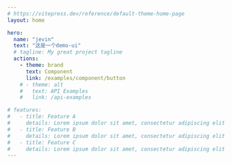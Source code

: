 ```yaml
---
# https://vitepress.dev/reference/default-theme-home-page
layout: home

hero:
  name: "jevin"
  text: "这是一个demo-ui"
  # tagline: My great project tagline
  actions:
    - theme: brand
      text: Component
      link: /examples/component/button
    # - theme: alt
    #   text: API Examples
    #   link: /api-examples

# features:
#   - title: Feature A
#     details: Lorem ipsum dolor sit amet, consectetur adipiscing elit
#   - title: Feature B
#     details: Lorem ipsum dolor sit amet, consectetur adipiscing elit
#   - title: Feature C
#     details: Lorem ipsum dolor sit amet, consectetur adipiscing elit
---
```


